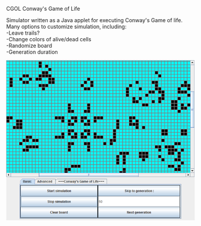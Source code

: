 CGOL
Conway's Game of Life

Simulator written as a Java applet for executing Conway's Game of life.  Many options to customize simulation, including:  
	-Leave trails?  
	-Change colors of alive/dead cells  
	-Randomize board  
	-Generation duration  

![Alt text](/Demo.png?raw=true)
